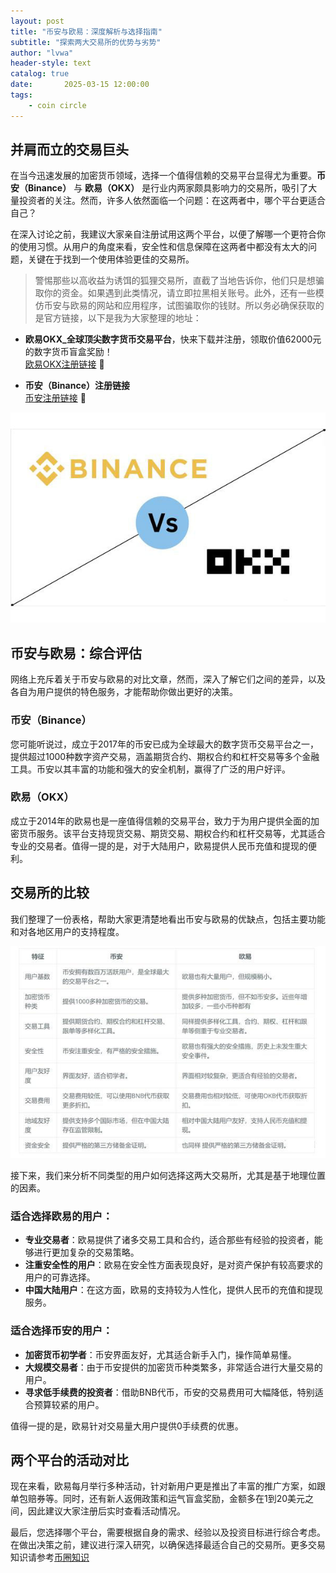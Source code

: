 ```yaml
---
layout: post
title: "币安与欧易：深度解析与选择指南"
subtitle: "探索两大交易所的优势与劣势"
author: "lvwa"
header-style: text
catalog: true
date:       2025-03-15 12:00:00
tags:
    - coin circle
---
```


## 并肩而立的交易巨头

在当今迅速发展的加密货币领域，选择一个值得信赖的交易平台显得尤为重要。**币安（Binance）** 与 **欧易（OKX）** 是行业内两家颇具影响力的交易所，吸引了大量投资者的关注。然而，许多人依然面临一个问题：在这两者中，哪个平台更适合自己？

在深入讨论之前，我建议大家亲自注册试用这两个平台，以便了解哪一个更符合你的使用习惯。从用户的角度来看，安全性和信息保障在这两者中都没有太大的问题，关键在于找到一个使用体验更佳的交易所。

> 警惕那些以高收益为诱饵的狐狸交易所，直截了当地告诉你，他们只是想骗取你的资金。如果遇到此类情况，请立即拉黑相关账号。此外，还有一些模仿币安与欧易的网站和应用程序，试图骗取你的钱财。所以务必确保获取的是官方链接，以下是我为大家整理的地址：

- **欧易OKX_全球顶尖数字货币交易平台**，快来下载并注册，领取价值62000元的数字货币盲盒奖励！  
  [欧易OKX注册链接](https://www.okx.com/zh-hans/join/88952179) 🎁

- **币安（Binance）注册链接**  
  [币安注册链接](https://www.marketwebb.club/referral/earn-together/refertoearn2000usdc/claim?hl=zh-CN&ref=GRO_14352_SWTYI) 🚀

![欧易官网截图](/img/2025-03-25/article_2025-03-25_103418_appokx6okx_img1.jpg)

## 币安与欧易：综合评估

网络上充斥着关于币安与欧易的对比文章，然而，深入了解它们之间的差异，以及各自为用户提供的特色服务，才能帮助你做出更好的决策。

### 币安（Binance）

您可能听说过，成立于2017年的币安已成为全球最大的数字货币交易平台之一，提供超过1000种数字资产交易，涵盖期货合约、期权合约和杠杆交易等多个金融工具。币安以其丰富的功能和强大的安全机制，赢得了广泛的用户好评。

### 欧易（OKX）

成立于2014年的欧易也是一座值得信赖的交易平台，致力于为用户提供全面的加密货币服务。该平台支持现货交易、期货交易、期权合约和杠杆交易等，尤其适合专业的交易者。值得一提的是，对于大陆用户，欧易提供人民币充值和提现的便利。

## 交易所的比较

我们整理了一份表格，帮助大家更清楚地看出币安与欧易的优缺点，包括主要功能和对各地区用户的支持程度。

![交易所比较表](/img/2025-03-25/article_2025-03-25_103419_appokx6okx_img2.jpg)

接下来，我们来分析不同类型的用户如何选择这两大交易所，尤其是基于地理位置的因素。

### 适合选择欧易的用户：

- **专业交易者**：欧易提供了诸多交易工具和合约，适合那些有经验的投资者，能够进行更加复杂的交易策略。
- **注重安全性的用户**：欧易在安全性方面表现良好，是对资产保护有较高要求的用户的可靠选择。
- **中国大陆用户**：在这方面，欧易的支持较为人性化，提供人民币的充值和提现服务。

### 适合选择币安的用户：

- **加密货币初学者**：币安界面友好，尤其适合新手入门，操作简单易懂。
- **大规模交易者**：由于币安提供的加密货币种类繁多，非常适合进行大量交易的用户。
- **寻求低手续费的投资者**：借助BNB代币，币安的交易费用可大幅降低，特别适合预算较紧的用户。

值得一提的是，欧易针对交易量大用户提供0手续费的优惠。

## 两个平台的活动对比

现在来看，欧易每月举行多种活动，针对新用户更是推出了丰富的推广方案，如跟单包赔券等。同时，还有新人返佣政策和运气盲盒奖励，金额多在1到20美元之间，因此建议大家注册后实时查看活动情况。

最后，您选择哪个平台，需要根据自身的需求、经验以及投资目标进行综合考虑。在做出决策之前，建议进行深入研究，以确保选择最适合自己的交易所。更多交易知识请参考[币圈知识](https://lvwapro.github.io/archive/?tag=coin+circle)